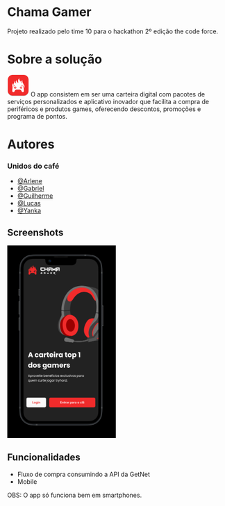 
# Chama Gamer
<p>Projeto realizado pelo time 10 para o hackathon 2º edição the code force.</p>

# Sobre a solução
<img src="https://github.com/guilhermeevencio/chama-gamer-the-code-force/blob/main/public/logo.png" width="50" alt="logo">
<span>O app consistem em ser uma carteira digital com pacotes de serviços personalizados e aplicativo inovador que facilita a compra de periféricos e produtos games, oferecendo descontos, promoções e programa de pontos.</span>

# Autores
### Unidos do café
- [@Arlene](https://www.linkedin.com/mwlite/in/arlene-ferreira-gusmao)
- [@Gabriel](https://www.linkedin.com/in/gabriel-branco)
- [@Guilherme](https://www.linkedin.com/in/guilhermeevencio)
- [@Lucas](https://www.linkedin.com/in/lucasporta)
- [@Yanka](https://www.linkedin.com/in/yanka-lins-166097118)

## Screenshots
<img src="https://github.com/guilhermeevencio/chama-gamer-the-code-force/blob/main/public/app.png" width="250" alt="app">

## Funcionalidades
- Fluxo de compra consumindo a API da GetNet
- Mobile

OBS: O app só funciona bem em smartphones.
